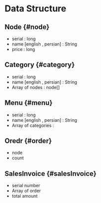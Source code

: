 # Data Structure

## Node {#node}
- serial : long
- name [english , persian] : String
- price : long
## Category {#category}
- serial : long
- name [english , persian] : String
- Array of nodes : node[]
## Menu {#menu}
- serial : long
- name [english , persian] : String
- Array of categories : 

## Oredr {#order}
- node
- count
## SalesInvoice {#salesInvoice}
- serial number
- Array of order
- total amount


